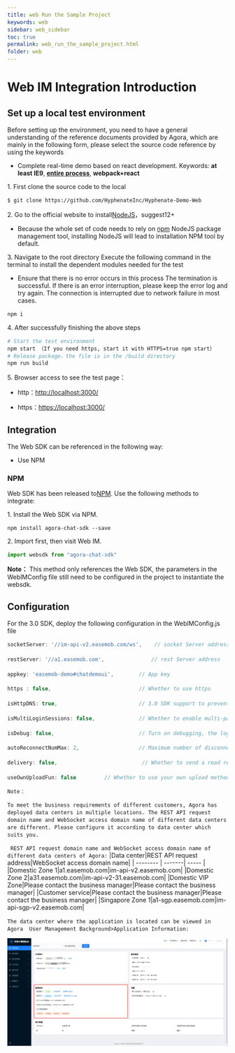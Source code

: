 ```yaml
---
title: web Run the Sample Project
keywords: web
sidebar: web_sidebar
toc: true
permalink: web_run_the_sample_project.html
folder: web
---
```

# Web IM Integration Introduction

## Set up a local test environment

Before setting up the environment, you need to have a general understanding of the reference documents provided by Agora, which are mainly in the following form, please select the source code reference by using the keywords

-   Complete real-time demo based on react development.
    Keywords: **at least IE9**, **<u>entire process</u>**, **webpack+react** 

1\. First clone the source code to the local

``` bash
$ git clone https://github.com/HyphenateInc/Hyphenate-Demo-Web
```

2\. Go to the official website to install[NodeJS](https://nodejs.org/zh-cn/)，suggest12+

-   Because the whole set of code needs to rely on [npm](https://www.npmjs.com/) NodeJS package management tool, 
    installing NodeJS will  lead to installation NPM tool by default. 

3\. Navigate to the root directory 
    Execute the following command in the terminal to install the dependent modules needed for the test

-   Ensure that there is no error occurs in this process
    The termination is successful. If there is an error interruption, please keep the error log and try again. The connection is interrupted due to network failure in most cases. 

``` bash
npm i
```

4\. After successfully finishing the above steps

``` bash
# Start the test environment
npm start （If you need https, start it with HTTPS=true npm start）
# Release package，the file is in the /build directory
npm run build
```

5\. Browser access to see the test page：

-   http：<http://localhost:3000/>

-   https：<https://localhost:3000/>

## Integration

The Web SDK can be referenced in the following way: 

-   Use NPM

### NPM

Web SDK has been released to[NPM](https://www.npmjs.com/package/agora-chat-sdk). Use the following methods to integrate:

1\. Install the Web SDK via NPM.

    npm install agora-chat-sdk --save

2\. Import first, then visit Web IM. 

``` javascript
import websdk from "agora-chat-sdk"
```

**Note：**
This method only references the Web SDK, the parameters in the WebIMConfig file still need to be configured in the project to instantiate the websdk. 

## Configuration 

For the 3.0 SDK, deploy the following configuration in the WebIMConfig.js file

``` javascript
socketServer: '//im-api-v2.easemob.com/ws',    // socket Server address

restServer: '//a1.easemob.com',               // rest Server address

appkey: 'easemob-demo#chatdemoui',        // App key

https : false,                            // Whether to use https

isHttpDNS: true,                          // 3.0 SDK support to prevent DNS hijacking to obtain XMPPUrl, restUrl from the server

isMultiLoginSessions: false,              // Whether to enable multi-page synchronization to receive messages, note that you need  to contact the business to activate this function

isDebug: false,                           // Turn on debugging, the log will be automatically printed, and you can view the log in the console of the console 

autoReconnectNumMax: 2,                   // Maximum number of disconnected reconnections

delivery: false,                           // Whether to send a read receipt 

useOwnUploadFun: false         // Whether to use your own upload method (such as uploading image files to your own server, and only uploading the url when building a message) 
```

`Note：`

`To meet the business requirements of different customers, Agora has deployed data centers in multiple locations. The REST API request domain name and WebSocket access domain name of different data centers are different. Please configure it according to data center which suits you.`

`` REST API request domain name and WebSocket access domain name of different data centers of Agora:``
|Data center|REST API request address|WebSocket access domain name|
| -------- | -------| ----- |
 |Domestic Zone 1|a1.easemob.com|im-api-v2.easemob.com| 
 |Domestic Zone 2|a31.easemob.com|im-api-v2-31.easemob.com| 
 |Domestic VIP Zone|Please contact the business manager|Please contact the business manager|
  |Customer service|Please contact the business manager|Please contact the business manager| 
  |Singapore Zone 1|a1-sgp.easemob.com|im-api-sgp-v2.easemob.com| 

``The data center where the application is located can be viewed in Agora 
User Management Background>Application Information: ``

![console](/images/web/console.jpg)
